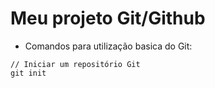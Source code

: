 # Meu projeto Git/Github

- Comandos para utilização basica do Git:
```
// Iniciar um repositório Git
git init
```